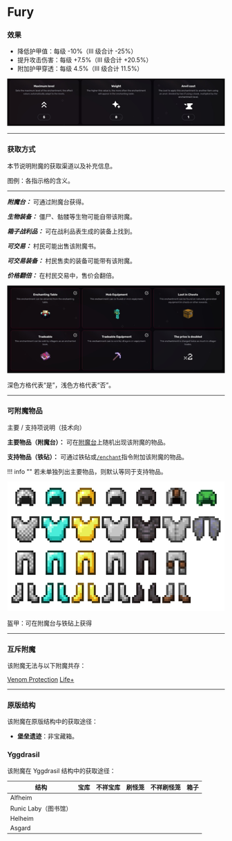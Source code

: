 # Fury
### 效果
*   降低护甲值：每级 -10%（III 级合计 -25%）
*   提升攻击伤害：每级 +7.5%（III 级合计 +20.5%）
*   附加护甲穿透：每级 4.5%（III 级合计 11.5%）

![](/images/voxel/enchantment/armor-enchantment/image_1756618375823_728.png)

* * *

### 获取方式

本节说明附魔的获取渠道以及补充信息。

图例：各指示格的含义。[](#legend-explanations-of-each-box)

* * *

_**附魔台：**_ 可通过附魔台获得。

_**生物装备：**_ 僵尸、骷髅等生物可能自带该附魔。

_**箱子战利品：**_ 可在战利品表生成的装备上找到。

_**可交易：**_ 村民可能出售该附魔书。

_**可交易装备：**_ 村民售卖的装备可能带有该附魔。

_**价格翻倍：**_ 在村民交易中，售价会翻倍。

![](/images/voxel/enchantment/armor-enchantment/image_1756618375823_717.png)

深色方格代表“是”，浅色方格代表“否”。

* * *

### 可附魔物品
主要 / 支持项说明（技术向）[](#explanation-primary-supported-technical)

**主要物品（附魔台）：** 可在[附魔台](https://minecraft.wiki/w/Enchanting_table)上随机出现该附魔的物品。

**支持物品（铁砧）：** 可通过铁砧或[`/enchant`](https://minecraft.wiki/w/Commands/enchant)指令附加该附魔的物品。

!!! info ""
    若未单独列出主要物品，则默认等同于支持物品。

![](/images/voxel/enchantment/armor-enchantment/image_1756618375823_300.png)

盔甲：可在附魔台与铁砧上获得

* * *

### 互斥附魔

该附魔无法与以下附魔共存：

[Venom Protection](/external/neoenchants/enchantment/armor-enchantment/venom-protection) [Life+](/external/neoenchants/enchantment/armor-enchantment/life+)

* * *

### 原版结构

该附魔在原版结构中的获取途径：

*   **堡垒遗迹**：非宝藏箱。

### Yggdrasil

该附魔在 Yggdrasil 结构中的获取途径：

| 结构 | 宝库 | 不祥宝库 | 刷怪笼 | 不祥刷怪笼 | 箱子 |
| --- | --- | --- | --- | --- | --- |
| Alfheim |  |  |  |  |  |
| Runic Laby（图书馆） |  |  |  |  |  |
| Helheim |  |  |  |  |  |
| Asgard |  |  |  |  |  |
